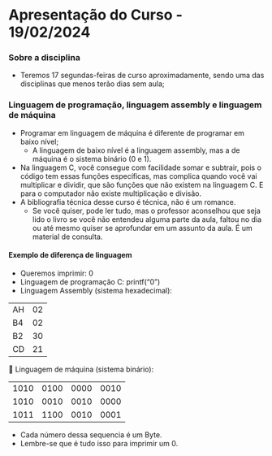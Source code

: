 <h1>Apresentação do Curso - 19/02/2024</h1>	

<h3>Sobre a disciplina</h3>

- Teremos 17 segundas-feiras de curso aproximadamente, sendo uma das disciplinas que menos terão dias sem aula;

<h3>Linguagem de programação, linguagem assembly e linguagem de máquina</h3>

- Programar em linguagem de máquina é diferente de programar em baixo nível;
  - A linguagem de baixo nível é a linguagem assembly, mas a de máquina é o sistema binário (0 e 1).
- Na linguagem C, você consegue com facilidade somar e subtrair, pois o código tem essas funções específicas, mas complica quando você vai multiplicar e dividir, que são funções que não existem na linguagem C. E para o computador não existe multiplicação e divisão.
- A bibliografia técnica desse curso é técnica, não é um romance.
  - Se você quiser, pode ler tudo, mas o professor aconselhou que seja lido o livro se você não entendeu alguma parte da aula, faltou no dia ou até mesmo quiser se aprofundar em um assunto da aula. É um material de consulta.


<h4>Exemplo de diferença de linguagem</h4>

-	Queremos imprimir: 0
  -	Linguagem de programação C: printf(“0”)
  - Linguagem Assembly (sistema hexadecimal): 

  <table>
    <tr>
      <td>AH</td>
      <td>02</td>
    </tr>
    <tr>
      <td>B4</td>
      <td>02</td>
    </tr>
    <tr>
      <td>B2</td>
      <td>30</td>
    </tr>
    <tr>
      <td>CD</td>
      <td>21</td>
    </tr>
  </table>
  
	Linguagem de máquina (sistema binário):

  <table>
    <tr>
      <td>1010</td>
      <td>0100</td>
      <td>0000</td>
      <td>0010</td>
    </tr>
    <tr>
      <td>1010</td>
      <td>0010</td>
      <td>0010</td>
      <td>0000</td>
    </tr>
    <tr>
      <td>1011</td>
      <td>1100</td>
      <td>0010</td>
      <td>0001</td>
    </tr>
  </table>

  - Cada número dessa sequencia é um Byte.
   -	Lembre-se que é tudo isso para imprimir um 0.
